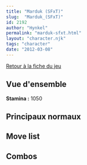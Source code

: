 ```yaml
---
title: "Marduk (SFxT)"
slug:  "Marduk_(SFxT)"
id: 2192
author: "Hynkel"
permalink: "marduk-sfxt.html"
layout: "character.njk"
tags: "character"
date: "2012-03-08"
---
```


[Retour à la fiche du jeu](Street_Fighter_x_Tekken "wikilink")

## Vue d'ensemble

**Stamina :** 1050

## Principaux normaux

## Move list

## Combos
